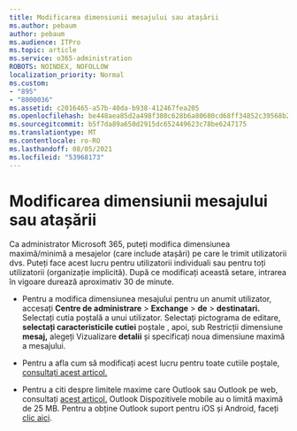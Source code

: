 ```yaml
---
title: Modificarea dimensiunii mesajului sau atașării
ms.author: pebaum
author: pebaum
ms.audience: ITPro
ms.topic: article
ms.service: o365-administration
ROBOTS: NOINDEX, NOFOLLOW
localization_priority: Normal
ms.custom:
- "895"
- "8000036"
ms.assetid: c2016465-a57b-40da-b938-412467fea205
ms.openlocfilehash: be448aea85d2a498f380c628b6a80680cd68ff34852c39568b227ede3f1c2c24
ms.sourcegitcommit: b5f7da89a650d2915dc652449623c78be6247175
ms.translationtype: MT
ms.contentlocale: ro-RO
ms.lasthandoff: 08/05/2021
ms.locfileid: "53968173"
---
```

# <a name="changing-message-or-attachment-size"></a>Modificarea dimensiunii mesajului sau atașării

Ca administrator Microsoft 365, puteți modifica dimensiunea maximă/minimă a mesajelor (care include atașări) pe care le trimit utilizatorii dvs. Puteți face acest lucru pentru utilizatorii individuali sau pentru toți utilizatorii (organizație implicită). După ce modificați această setare, intrarea în vigoare durează aproximativ 30 de minute.
  
- Pentru a modifica dimensiunea mesajului pentru un anumit utilizator, accesați **Centre de administrare** \> **Exchange** \> **de** \> **destinatari.** Selectați cutia poștală a unui utilizator. Selectați pictograma de editare, **selectați caracteristicile cutiei** poștale , apoi, sub Restricții dimensiune **mesaj,** alegeți Vizualizare **detalii** și specificați noua dimensiune maximă a mesajului.

- Pentru a afla cum să modificați acest lucru pentru toate cutiile poștale, [consultați acest articol.](https://www.microsoft.com/microsoft-365/blog/2015/04/15/office-365-now-supports-larger-email-messages-up-to-150-mb/)

- Pentru a citi despre limitele maxime care Outlook sau Outlook pe web, consultați [acest articol.](https://technet.microsoft.com/library/exchange-online-limits.aspx#MessageLimits) Outlook Dispozitivele mobile au o limită maximă de 25 MB. Pentru a obține Outlook suport pentru iOS și Android, faceți [clic aici](https://support.office.com/article/Get-in-app-help-for-Outlook-for-iOS-and-Android-218a22d1-9fa5-4889-b689-de1c63493243).
